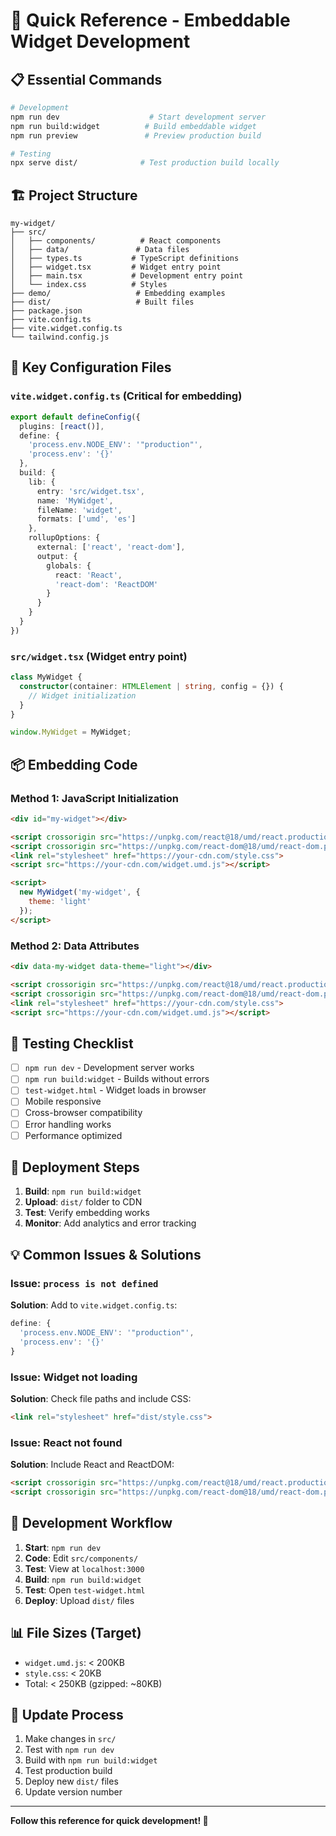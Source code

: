 # 🚀 Quick Reference - Embeddable Widget Development

## 📋 **Essential Commands**

```bash
# Development
npm run dev                    # Start development server
npm run build:widget          # Build embeddable widget
npm run preview               # Preview production build

# Testing
npx serve dist/              # Test production build locally
```

## 🏗️ **Project Structure**

```
my-widget/
├── src/
│   ├── components/          # React components
│   ├── data/               # Data files
│   ├── types.ts           # TypeScript definitions
│   ├── widget.tsx         # Widget entry point
│   ├── main.tsx           # Development entry point
│   └── index.css          # Styles
├── demo/                   # Embedding examples
├── dist/                   # Built files
├── package.json
├── vite.config.ts
├── vite.widget.config.ts
└── tailwind.config.js
```

## 🔧 **Key Configuration Files**

### `vite.widget.config.ts` (Critical for embedding)
```typescript
export default defineConfig({
  plugins: [react()],
  define: {
    'process.env.NODE_ENV': '"production"',
    'process.env': '{}'
  },
  build: {
    lib: {
      entry: 'src/widget.tsx',
      name: 'MyWidget',
      fileName: 'widget',
      formats: ['umd', 'es']
    },
    rollupOptions: {
      external: ['react', 'react-dom'],
      output: {
        globals: {
          react: 'React',
          'react-dom': 'ReactDOM'
        }
      }
    }
  }
})
```

### `src/widget.tsx` (Widget entry point)
```typescript
class MyWidget {
  constructor(container: HTMLElement | string, config = {}) {
    // Widget initialization
  }
}

window.MyWidget = MyWidget;
```

## 📦 **Embedding Code**

### Method 1: JavaScript Initialization
```html
<div id="my-widget"></div>

<script crossorigin src="https://unpkg.com/react@18/umd/react.production.min.js"></script>
<script crossorigin src="https://unpkg.com/react-dom@18/umd/react-dom.production.min.js"></script>
<link rel="stylesheet" href="https://your-cdn.com/style.css">
<script src="https://your-cdn.com/widget.umd.js"></script>

<script>
  new MyWidget('my-widget', {
    theme: 'light'
  });
</script>
```

### Method 2: Data Attributes
```html
<div data-my-widget data-theme="light"></div>

<script crossorigin src="https://unpkg.com/react@18/umd/react.production.min.js"></script>
<script crossorigin src="https://unpkg.com/react-dom@18/umd/react-dom.production.min.js"></script>
<link rel="stylesheet" href="https://your-cdn.com/style.css">
<script src="https://your-cdn.com/widget.umd.js"></script>
```

## 🧪 **Testing Checklist**

- [ ] `npm run dev` - Development server works
- [ ] `npm run build:widget` - Builds without errors
- [ ] `test-widget.html` - Widget loads in browser
- [ ] Mobile responsive
- [ ] Cross-browser compatibility
- [ ] Error handling works
- [ ] Performance optimized

## 🚀 **Deployment Steps**

1. **Build**: `npm run build:widget`
2. **Upload**: `dist/` folder to CDN
3. **Test**: Verify embedding works
4. **Monitor**: Add analytics and error tracking

## 💡 **Common Issues & Solutions**

### Issue: `process is not defined`
**Solution**: Add to `vite.widget.config.ts`:
```typescript
define: {
  'process.env.NODE_ENV': '"production"',
  'process.env': '{}'
}
```

### Issue: Widget not loading
**Solution**: Check file paths and include CSS:
```html
<link rel="stylesheet" href="dist/style.css">
```

### Issue: React not found
**Solution**: Include React and ReactDOM:
```html
<script crossorigin src="https://unpkg.com/react@18/umd/react.production.min.js"></script>
<script crossorigin src="https://unpkg.com/react-dom@18/umd/react-dom.production.min.js"></script>
```

## 🎯 **Development Workflow**

1. **Start**: `npm run dev`
2. **Code**: Edit `src/components/`
3. **Test**: View at `localhost:3000`
4. **Build**: `npm run build:widget`
5. **Test**: Open `test-widget.html`
6. **Deploy**: Upload `dist/` files

## 📊 **File Sizes (Target)**

- `widget.umd.js`: < 200KB
- `style.css`: < 20KB
- Total: < 250KB (gzipped: ~80KB)

## 🔄 **Update Process**

1. Make changes in `src/`
2. Test with `npm run dev`
3. Build with `npm run build:widget`
4. Test production build
5. Deploy new `dist/` files
6. Update version number

---

**Follow this reference for quick development! 🚀**
